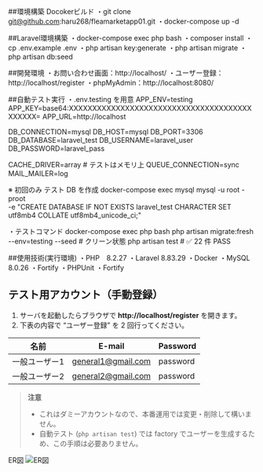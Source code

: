 ##環境構築
Docokerビルド
・git clone git@github.com:haru268/fleamarketapp01.git
・docker-compose up -d

##Laravel環境構築
・docker-compose exec php bash
・composer install
・cp .env.example .env
・php artisan key:generate
・php artisan migrate
・php artisan db:seed

##開発環境
・お問い合わせ画面：http://localhost/
・ユーザー登録：http://localhost/register
・phpMyAdmin：http://localhost:8080/

##自動テスト実行
・.env.testing を用意
APP_ENV=testing
APP_KEY=base64:XXXXXXXXXXXXXXXXXXXXXXXXXXXXXXXXXXXXXXXXXXXXX=
APP_URL=http://localhost

DB_CONNECTION=mysql
DB_HOST=mysql
DB_PORT=3306
DB_DATABASE=laravel_test
DB_USERNAME=laravel_user
DB_PASSWORD=laravel_pass

CACHE_DRIVER=array    # テストはメモリ上
QUEUE_CONNECTION=sync
MAIL_MAILER=log

※ 初回のみ テスト DB を作成
docker-compose exec mysql mysql -u root -proot \
  -e "CREATE DATABASE IF NOT EXISTS laravel_test CHARACTER SET utf8mb4 COLLATE utf8mb4_unicode_ci;"

・テストコマンド
docker-compose exec php bash
php artisan migrate:fresh --env=testing --seed   # クリーン状態
php artisan test                                 # ✅ 22 件 PASS


##使用技術(実行環境)
・PHP　8.2.27
・Laravel 8.83.29
・Docker
・MySQL　8.0.26
・Fortify
・PHPUnit
・Fortify

## テスト用アカウント（手動登録）

1. サーバを起動したらブラウザで **http://localhost/register** を開きます。  
2. 下表の内容で “ユーザー登録” を 2 回行ってください。  

| 名前 | E-mail | Password |
|------|--------|----------|
| 一般ユーザー1 | general1@gmail.com | password |
| 一般ユーザー2 | general2@gmail.com | password |

> **注意**  
> - これはダミーアカウントなので、本番運用では変更・削除して構いません。  
> - 自動テスト (`php artisan test`) では factory でユーザーを生成するため、この手順は必要ありません。  

ER図
![ER図](https://github.com/user-attachments/assets/59576973-52d0-4a37-a2e7-8356210a40bf)
